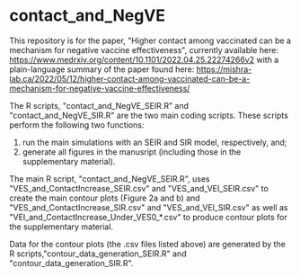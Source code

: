# contact_and_NegVE

This repository is for the paper, "Higher contact among vaccinated can be a mechanism for negative vaccine effectiveness", currently available here: https://www.medrxiv.org/content/10.1101/2022.04.25.22274266v2 with a plain-language summary of the paper found here: https://mishra-lab.ca/2022/05/12/higher-contact-among-vaccinated-can-be-a-mechanism-for-negative-vaccine-effectiveness/

The R scripts, "contact_and_NegVE_SEIR.R" and "contact_and_NegVE_SIR.R" are the two main coding scripts. These scripts perform the following two functions:

1) run the main simulations with an SEIR and SIR model, respectively, and;
2) generate all figures in the manusript (including those in the supplementary material). 

The main R script, "contact_and_NegVE_SEIR.R", uses "VES_and_ContactIncrease_SEIR.csv" and "VES_and_VEI_SEIR.csv" to create the main contour plots (Figure 2a and b) and "VES_and_ContactIncrease_SIR.csv" and "VES_and_VEI_SIR.csv" as well as "VEI_and_ContactIncrease_Under_VES0_*.csv" to produce contour plots for the supplementary material. 

Data for the contour plots (the .csv files listed above) are generated by the R scripts,"contour_data_generation_SEIR.R" and "contour_data_generation_SIR.R".
